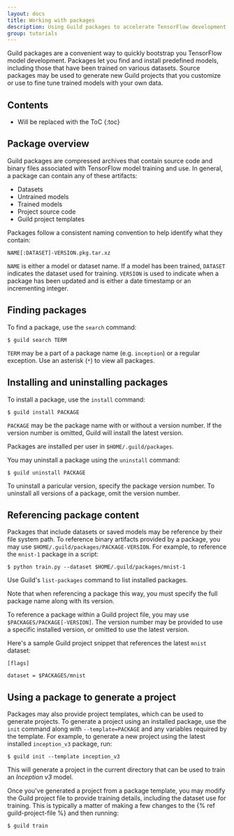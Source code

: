 ```yaml
---
layout: docs
title: Working with packages
description: Using Guild packages to accelerate TensorFlow development.
group: tutorials
---
```


Guild packages are a convenient way to quickly bootstrap you
TensorFlow model development. Packages let you find and install
predefined models, including those that have been trained on various
datasets. Source packages may be used to generate new Guild projects
that you customize or use to fine tune trained models with your own
data.

## Contents

* Will be replaced with the ToC
{:toc}

## Package overview

Guild packages are compressed archives that contain source code and
binary files associated with TensorFlow model training and use. In
general, a package can contain any of these artifacts:

- Datasets
- Untrained models
- Trained models
- Project source code
- Guild project templates

Packages follow a consistent naming convention to help identify what
they contain:

    NAME[:DATASET]-VERSION.pkg.tar.xz

`NAME` is either a model or dataset name. If a model has been trained,
`DATASET` indicates the dataset used for training. `VERSION` is used
to indicate when a package has been updated and is either a date
timestamp or an incrementing integer.

## Finding packages

To find a package, use the `search` command:

```
$ guild search TERM
```

`TERM` may be a part of a package name (e.g. `inception`) or a regular
exception. Use an asterisk (`*`) to view all packages.

## Installing and uninstalling packages

To install a package, use the `install` command:

```
$ guild install PACKAGE
```

`PACKAGE` may be the package name with or without a version number. If
the version number is omitted, Guild will install the latest version.

Packages are installed per user in `$HOME/.guild/packages`.

You may uninstall a package using the `uninstall` command:

```
$ guild uninstall PACKAGE
```

To uninstall a paricular version, specify the package version
number. To uninstall all versions of a package, omit the version
number.

## Referencing package content

Packages that include datasets or saved models may be reference by
their file system path. To reference binary artifacts provided by a
package, you may use `$HOME/.guild/packages/PACKAGE-VERSION`. For
example, to reference the `mnist-1` package in a script:

```
$ python train.py --dataset $HOME/.guild/packages/mnist-1
```

Use Guild's `list-packages` command to list installed packages.

Note that when referencing a package this way, you must specify the
full package name along with its version.

To reference a package within a Guild project file, you may use
`$PACKAGES/PACKAGE[-VERSION]`. The version number may be provided to
use a specific installed version, or omitted to use the latest
version.

Here's a sample Guild project snippet that references the latest
`mnist` dataset:

```
[flags]

dataset = $PACKAGES/mnist
```

## Using a package to generate a project

Packages may also provide project templates, which can be used to
generate projects. To generate a project using an installed package,
use the `init` command along with `--template=PACKAGE` and any
variables required by the template. For example, to generate a new
project using the latest installed `inception_v3` package, run:

```
$ guild init --template inception_v3
```

This will generate a project in the current directory that can be used
to train an *Inception v3* model.

Once you've generated a project from a package template, you may
modify the Guild project file to provide training details, including
the dataset use for training. This is typically a matter of making a
few changes to the {% ref guild-project-file %} and then running:

```
$ guild train
```
